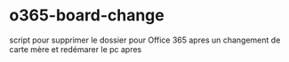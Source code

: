 # o365-board-change
script pour supprimer le dossier pour Office 365 apres un changement de carte mère et redémarer le pc apres
